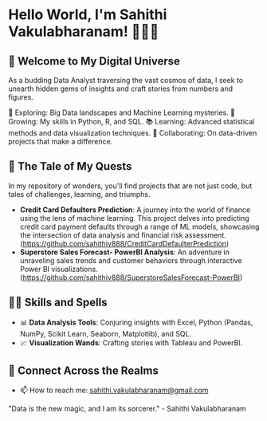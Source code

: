 # Hello World, I'm Sahithi Vakulabharanam! 👨‍💻🚀

## 🌌 Welcome to My Digital Universe

As a budding Data Analyst traversing the vast cosmos of data, I seek to unearth hidden gems of insights and craft stories from numbers and figures.

🔭 Exploring: Big Data landscapes and Machine Learning mysteries.
🌱 Growing: My skills in Python, R, and SQL.
📚 Learning: Advanced statistical methods and data visualization techniques.
🤝 Collaborating: On data-driven projects that make a difference.

 ## 📜 The Tale of My Quests

In my repository of wonders, you'll find projects that are not just code, but tales of challenges, learning, and triumphs.

- **Credit Card Defaulters Prediction**: A journey into the world of finance using the lens of machine learning. This project delves into predicting credit card payment defaults through a range of ML models, showcasing the intersection of data analysis and financial risk assessment. (https://github.com/sahithiv888/CreditCardDefaulterPrediction)
- **Superstore Sales Forecast- PowerBI Analysis**: An adventure in unraveling sales trends and customer behaviors through interactive Power BI visualizations. (https://github.com/sahithiv888/SuperstoreSalesForecast-PowerBI)

## 🧙‍♂️ Skills and Spells

- 📊 **Data Analysis Tools**: Conjuring insights with Excel, Python (Pandas, NumPy, Scikit Learn, Seaborn, Matplotlib), and SQL.
- 📈 **Visualization Wands**: Crafting stories with Tableau and PowerBI.

## 📡 Connect Across the Realms

- 📫 How to reach me: sahithi.vakulabharanam@gmail.com


"Data is the new magic, and I am its sorcerer." - Sahithi Vakulabharanam
